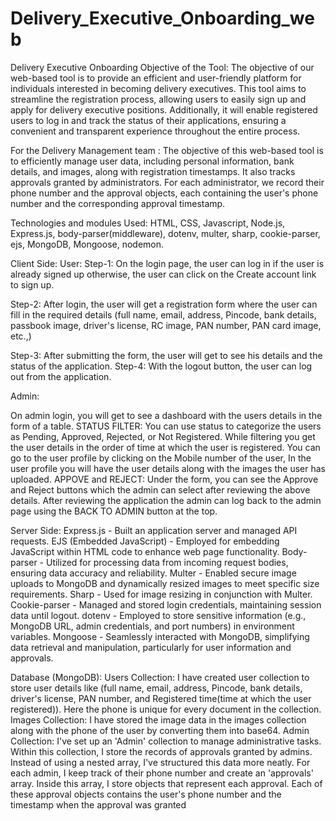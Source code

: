 ﻿# Delivery_Executive_Onboarding_web

   Delivery Executive Onboarding
Objective of the Tool: 
The objective of our web-based tool is to provide an efficient and user-friendly platform for individuals interested in becoming delivery executives.
This tool aims to streamline the registration process, allowing users to easily sign up and apply for delivery executive positions. Additionally, it will enable registered users to log in and track the status of their applications, ensuring a convenient and transparent experience throughout the entire process.

For the Delivery Management team : 
The objective of this web-based tool is to efficiently manage user data, including personal information, bank details, and images, along with registration timestamps. It also tracks approvals granted by administrators. For each administrator, we record their phone number and the approval objects, each containing the user's phone number and the corresponding approval timestamp.

Technologies and modules Used: HTML, CSS, Javascript, Node.js, Express.js, body-parser(middleware), dotenv, multer, sharp, cookie-parser, ejs, MongoDB, Mongoose, nodemon.

Client Side:
User:
Step-1:
On the login page, the user can log in if the user is already signed up otherwise, the user can click on the Create account link to sign up.



Step-2:
After login, the user will get a registration form where the user can fill in the required details (full name, email, address, Pincode, bank details, passbook image, driver's license, RC image, PAN number, PAN card image, etc.,)


Step-3:
After submitting the form, the user will get to see his details and the status of the application.
Step-4:
With the logout button, the user can log out from the application.

Admin: 

On admin login, you will get to see a dashboard with the users details in the form of a table.
STATUS FILTER: You can use status to categorize the users as Pending, Approved, Rejected, or Not Registered. While filtering you get the user details in the order of time at which the user is registered.
You can go to the user profile by clicking on the Mobile number of the user, In the user profile you will have the user details along with the images the user has uploaded.
APPOVE and REJECT: Under the form, you can see the Approve and Reject buttons which the admin can select after reviewing the above details. 
After reviewing the application the admin can log back to the admin page using the BACK TO ADMIN button at the top.

Server Side:
Express.js - Built an application server and managed API requests.
EJS (Embedded JavaScript) - Employed for embedding JavaScript within HTML code to enhance web page functionality.
Body-parser - Utilized for processing data from incoming request bodies, ensuring data accuracy and reliability.
Multer - Enabled secure image uploads to MongoDB and dynamically resized images to meet specific size requirements.
Sharp - Used for image resizing in conjunction with Multer.
Cookie-parser - Managed and stored login credentials, maintaining session data until logout.
dotenv - Employed to store sensitive information (e.g., MongoDB URL, admin credentials, and port numbers) in environment variables.
Mongoose - Seamlessly interacted with MongoDB, simplifying data retrieval and manipulation, particularly for user information and approvals.

Database (MongoDB):
   Users Collection:
  I have created user collection to store user details like (full name, email, address, Pincode, bank details, driver's license, PAN number, and Registered time(time at which the user registered)).
Here the phone is unique for every document in the collection.
Images Collection:
 I have stored the image data in the images collection along with the phone of the user by converting them into base64.
Admin Collection:
 I've set up an 'Admin' collection to manage administrative tasks. Within this collection, I store the records of approvals granted by admins. Instead of using a nested array, I've structured this data more neatly. For each admin, I keep track of their phone number and create an 'approvals' array. Inside this array, I store objects that represent each approval. Each of these approval objects contains the user's phone number and the timestamp when the approval was granted 

